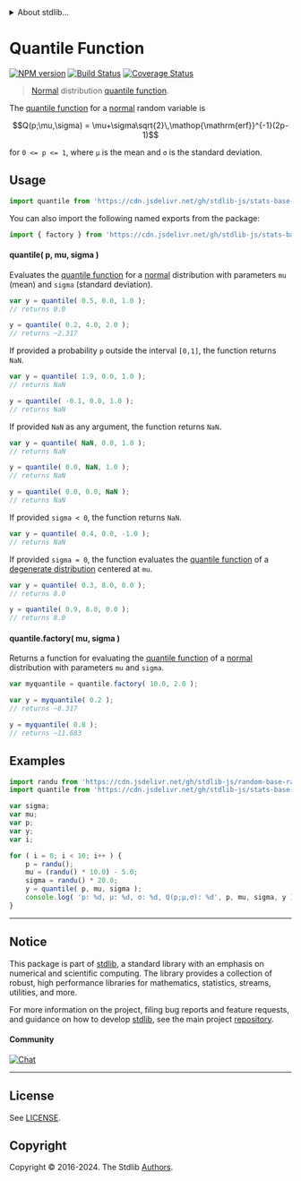 <!--

@license Apache-2.0

Copyright (c) 2018 The Stdlib Authors.

Licensed under the Apache License, Version 2.0 (the "License");
you may not use this file except in compliance with the License.
You may obtain a copy of the License at

   http://www.apache.org/licenses/LICENSE-2.0

Unless required by applicable law or agreed to in writing, software
distributed under the License is distributed on an "AS IS" BASIS,
WITHOUT WARRANTIES OR CONDITIONS OF ANY KIND, either express or implied.
See the License for the specific language governing permissions and
limitations under the License.

-->


<details>
  <summary>
    About stdlib...
  </summary>
  <p>We believe in a future in which the web is a preferred environment for numerical computation. To help realize this future, we've built stdlib. stdlib is a standard library, with an emphasis on numerical and scientific computation, written in JavaScript (and C) for execution in browsers and in Node.js.</p>
  <p>The library is fully decomposable, being architected in such a way that you can swap out and mix and match APIs and functionality to cater to your exact preferences and use cases.</p>
  <p>When you use stdlib, you can be absolutely certain that you are using the most thorough, rigorous, well-written, studied, documented, tested, measured, and high-quality code out there.</p>
  <p>To join us in bringing numerical computing to the web, get started by checking us out on <a href="https://github.com/stdlib-js/stdlib">GitHub</a>, and please consider <a href="https://opencollective.com/stdlib">financially supporting stdlib</a>. We greatly appreciate your continued support!</p>
</details>

# Quantile Function

[![NPM version][npm-image]][npm-url] [![Build Status][test-image]][test-url] [![Coverage Status][coverage-image]][coverage-url] <!-- [![dependencies][dependencies-image]][dependencies-url] -->

> [Normal][normal-distribution] distribution [quantile function][quantile-function].

<section class="intro">

The [quantile function][quantile-function] for a [normal][normal-distribution] random variable is

<!-- <equation class="equation" label="eq:normal_quantile_function" align="center" raw="Q(p;\mu,\sigma) = \mu+\sigma\sqrt{2}\,\operatorname{erf}^{-1}(2p-1)" alt="Quantile function for a Normal distribution."> -->

```math
Q(p;\mu,\sigma) = \mu+\sigma\sqrt{2}\,\mathop{\mathrm{erf}}^{-1}(2p-1)
```

<!-- <div class="equation" align="center" data-raw-text="Q(p;\mu,\sigma) = \mu+\sigma\sqrt{2}\,\operatorname{erf}^{-1}(2p-1)" data-equation="eq:normal_quantile_function">
    <img src="https://cdn.jsdelivr.net/gh/stdlib-js/stdlib@51534079fef45e990850102147e8945fb023d1d0/lib/node_modules/@stdlib/stats/base/dists/normal/quantile/docs/img/equation_normal_quantile_function.svg" alt="Quantile function for a Normal distribution.">
    <br>
</div> -->

<!-- </equation> -->

for `0 <= p <= 1`, where `µ` is the mean and `σ` is the standard deviation.

</section>

<!-- /.intro -->



<section class="usage">

## Usage

```javascript
import quantile from 'https://cdn.jsdelivr.net/gh/stdlib-js/stats-base-dists-normal-quantile@deno/mod.js';
```

You can also import the following named exports from the package:

```javascript
import { factory } from 'https://cdn.jsdelivr.net/gh/stdlib-js/stats-base-dists-normal-quantile@deno/mod.js';
```

#### quantile( p, mu, sigma )

Evaluates the [quantile function][quantile-function] for a [normal][normal-distribution] distribution with parameters `mu` (mean) and `sigma` (standard deviation).

```javascript
var y = quantile( 0.5, 0.0, 1.0 );
// returns 0.0

y = quantile( 0.2, 4.0, 2.0 );
// returns ~2.317
```

If provided a probability `p` outside the interval `[0,1]`, the function returns `NaN`.

```javascript
var y = quantile( 1.9, 0.0, 1.0 );
// returns NaN

y = quantile( -0.1, 0.0, 1.0 );
// returns NaN
```

If provided `NaN` as any argument, the function returns `NaN`.

```javascript
var y = quantile( NaN, 0.0, 1.0 );
// returns NaN

y = quantile( 0.0, NaN, 1.0 );
// returns NaN

y = quantile( 0.0, 0.0, NaN );
// returns NaN
```

If provided `sigma < 0`, the function returns `NaN`.

```javascript
var y = quantile( 0.4, 0.0, -1.0 );
// returns NaN
```

If provided `sigma = 0`, the function evaluates the [quantile function][quantile-function] of a [degenerate distribution][degenerate-distribution] centered at `mu`.

```javascript
var y = quantile( 0.3, 8.0, 0.0 );
// returns 8.0

y = quantile( 0.9, 8.0, 0.0 );
// returns 8.0
```

#### quantile.factory( mu, sigma )

Returns a function for evaluating the [quantile function][quantile-function] of a [normal][normal-distribution] distribution with parameters `mu` and `sigma`.

```javascript
var myquantile = quantile.factory( 10.0, 2.0 );

var y = myquantile( 0.2 );
// returns ~8.317

y = myquantile( 0.8 );
// returns ~11.683
```

</section>

<!-- /.usage -->

<section class="examples">

## Examples

<!-- eslint no-undef: "error" -->

```javascript
import randu from 'https://cdn.jsdelivr.net/gh/stdlib-js/random-base-randu@deno/mod.js';
import quantile from 'https://cdn.jsdelivr.net/gh/stdlib-js/stats-base-dists-normal-quantile@deno/mod.js';

var sigma;
var mu;
var p;
var y;
var i;

for ( i = 0; i < 10; i++ ) {
    p = randu();
    mu = (randu() * 10.0) - 5.0;
    sigma = randu() * 20.0;
    y = quantile( p, mu, sigma );
    console.log( 'p: %d, µ: %d, σ: %d, Q(p;µ,σ): %d', p, mu, sigma, y );
}
```

</section>

<!-- /.examples -->

<!-- Section for related `stdlib` packages. Do not manually edit this section, as it is automatically populated. -->

<section class="related">

</section>

<!-- /.related -->

<!-- Section for all links. Make sure to keep an empty line after the `section` element and another before the `/section` close. -->


<section class="main-repo" >

* * *

## Notice

This package is part of [stdlib][stdlib], a standard library with an emphasis on numerical and scientific computing. The library provides a collection of robust, high performance libraries for mathematics, statistics, streams, utilities, and more.

For more information on the project, filing bug reports and feature requests, and guidance on how to develop [stdlib][stdlib], see the main project [repository][stdlib].

#### Community

[![Chat][chat-image]][chat-url]

---

## License

See [LICENSE][stdlib-license].


## Copyright

Copyright &copy; 2016-2024. The Stdlib [Authors][stdlib-authors].

</section>

<!-- /.stdlib -->

<!-- Section for all links. Make sure to keep an empty line after the `section` element and another before the `/section` close. -->

<section class="links">

[npm-image]: http://img.shields.io/npm/v/@stdlib/stats-base-dists-normal-quantile.svg
[npm-url]: https://npmjs.org/package/@stdlib/stats-base-dists-normal-quantile

[test-image]: https://github.com/stdlib-js/stats-base-dists-normal-quantile/actions/workflows/test.yml/badge.svg?branch=v0.2.1
[test-url]: https://github.com/stdlib-js/stats-base-dists-normal-quantile/actions/workflows/test.yml?query=branch:v0.2.1

[coverage-image]: https://img.shields.io/codecov/c/github/stdlib-js/stats-base-dists-normal-quantile/main.svg
[coverage-url]: https://codecov.io/github/stdlib-js/stats-base-dists-normal-quantile?branch=main

<!--

[dependencies-image]: https://img.shields.io/david/stdlib-js/stats-base-dists-normal-quantile.svg
[dependencies-url]: https://david-dm.org/stdlib-js/stats-base-dists-normal-quantile/main

-->

[chat-image]: https://img.shields.io/gitter/room/stdlib-js/stdlib.svg
[chat-url]: https://app.gitter.im/#/room/#stdlib-js_stdlib:gitter.im

[stdlib]: https://github.com/stdlib-js/stdlib

[stdlib-authors]: https://github.com/stdlib-js/stdlib/graphs/contributors

[umd]: https://github.com/umdjs/umd
[es-module]: https://developer.mozilla.org/en-US/docs/Web/JavaScript/Guide/Modules

[deno-url]: https://github.com/stdlib-js/stats-base-dists-normal-quantile/tree/deno
[deno-readme]: https://github.com/stdlib-js/stats-base-dists-normal-quantile/blob/deno/README.md
[umd-url]: https://github.com/stdlib-js/stats-base-dists-normal-quantile/tree/umd
[umd-readme]: https://github.com/stdlib-js/stats-base-dists-normal-quantile/blob/umd/README.md
[esm-url]: https://github.com/stdlib-js/stats-base-dists-normal-quantile/tree/esm
[esm-readme]: https://github.com/stdlib-js/stats-base-dists-normal-quantile/blob/esm/README.md
[branches-url]: https://github.com/stdlib-js/stats-base-dists-normal-quantile/blob/main/branches.md

[stdlib-license]: https://raw.githubusercontent.com/stdlib-js/stats-base-dists-normal-quantile/main/LICENSE

[quantile-function]: https://en.wikipedia.org/wiki/Quantile_function

[normal-distribution]: https://en.wikipedia.org/wiki/Normal_distribution

[degenerate-distribution]: https://en.wikipedia.org/wiki/Degenerate_distribution

</section>

<!-- /.links -->
